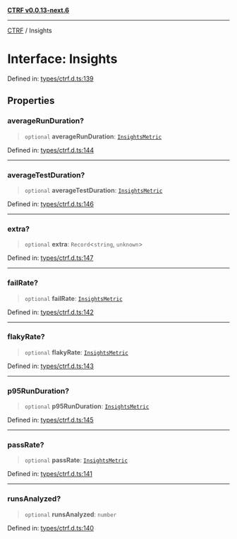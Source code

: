 [**CTRF v0.0.13-next.6**](../README.md)

***

[CTRF](../README.md) / Insights

# Interface: Insights

Defined in: [types/ctrf.d.ts:139](https://github.com/ctrf-io/ctrf-core-js/blob/main/types/ctrf.d.ts#L139)

## Properties

### averageRunDuration?

> `optional` **averageRunDuration**: [`InsightsMetric`](InsightsMetric.md)

Defined in: [types/ctrf.d.ts:144](https://github.com/ctrf-io/ctrf-core-js/blob/main/types/ctrf.d.ts#L144)

***

### averageTestDuration?

> `optional` **averageTestDuration**: [`InsightsMetric`](InsightsMetric.md)

Defined in: [types/ctrf.d.ts:146](https://github.com/ctrf-io/ctrf-core-js/blob/main/types/ctrf.d.ts#L146)

***

### extra?

> `optional` **extra**: `Record`\<`string`, `unknown`\>

Defined in: [types/ctrf.d.ts:147](https://github.com/ctrf-io/ctrf-core-js/blob/main/types/ctrf.d.ts#L147)

***

### failRate?

> `optional` **failRate**: [`InsightsMetric`](InsightsMetric.md)

Defined in: [types/ctrf.d.ts:142](https://github.com/ctrf-io/ctrf-core-js/blob/main/types/ctrf.d.ts#L142)

***

### flakyRate?

> `optional` **flakyRate**: [`InsightsMetric`](InsightsMetric.md)

Defined in: [types/ctrf.d.ts:143](https://github.com/ctrf-io/ctrf-core-js/blob/main/types/ctrf.d.ts#L143)

***

### p95RunDuration?

> `optional` **p95RunDuration**: [`InsightsMetric`](InsightsMetric.md)

Defined in: [types/ctrf.d.ts:145](https://github.com/ctrf-io/ctrf-core-js/blob/main/types/ctrf.d.ts#L145)

***

### passRate?

> `optional` **passRate**: [`InsightsMetric`](InsightsMetric.md)

Defined in: [types/ctrf.d.ts:141](https://github.com/ctrf-io/ctrf-core-js/blob/main/types/ctrf.d.ts#L141)

***

### runsAnalyzed?

> `optional` **runsAnalyzed**: `number`

Defined in: [types/ctrf.d.ts:140](https://github.com/ctrf-io/ctrf-core-js/blob/main/types/ctrf.d.ts#L140)
